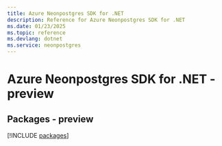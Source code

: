 ```yaml
---
title: Azure Neonpostgres SDK for .NET
description: Reference for Azure Neonpostgres SDK for .NET
ms.date: 01/23/2025
ms.topic: reference
ms.devlang: dotnet
ms.service: neonpostgres
---
```

# Azure Neonpostgres SDK for .NET - preview
## Packages - preview
[!INCLUDE [packages](neonpostgres-index.md)]